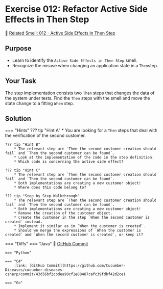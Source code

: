 # Exercise 012: Refactor Active Side Effects in Then Step
:link: [Related Smell: 012 - Active Side Effects in Then Step](/smells/012-active-sideeffects-in-then-step)

## Purpose
* Learn to identify the `Active Side Effects in Then Step` smell.
* Recognize the misuse when changing an application state in a `Then`step.

## Your Task
The step implementation consists two `Then` steps that changes the data of the system under tests. 
Find the `Then` steps with the smell and move the state change to a fitting `When` step.

## Solution

=== "Hints"
    ??? tip "Hint A"
        * You are looking for a `Then` steps that deal with the verification of the second customer.

    ??? tip "Hint B"
        * The relevant step are `Then the second customer creation should fail` and `Then the second customer can be found`.
        * Look at the implementation of the code in the step definition.
        * Which code is concerning the active side effect?

    ??? tip "Hint C"
        * The relevant step are `Then the second customer creation should fail` and `Then the second customer can be found`.
        * Both implementations are creating a new customer object!
        * Where does this code belong to?

    ??? tip "Step by Step Walkthrough"
        * The relevant step are `Then the second customer creation should fail` and `Then the second customer can be found`.
        * Both implementations are creating a new customer object!
        * Remove the creation of the customer object.
        * Create the customer in the step `When the second customer is created` instead. 
        * Implement it similar as in `When the customer is created`.
        * Should we merge the expressions of `When the customer is created` and `When the second customer is created`, or keep it?
    
=== "Diffs"
    === "Java"
        :link: [GitHub Commit](https://github.com/Cucumber-Diseases/cucumber-diseases-java/commit/16a21fa3d5411ab632a831d81ad1a6e930ae4513)
    
    === "Python"

    === "C#"
        :link: [GitHub Commit](https://github.com/Cucumber-Diseases/cucumber-diseases-csharp/commit/43d56bf2cbdea90cf1e88487cafc39fdbf42d2ce)

    === "Go"


